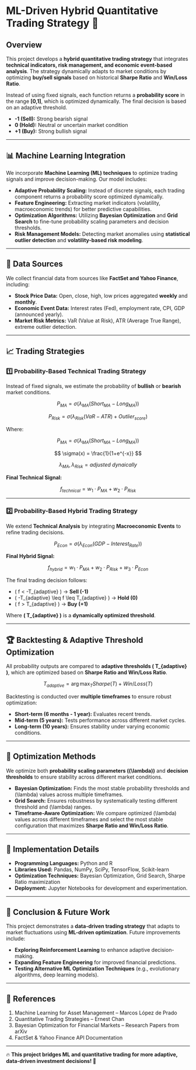 # ML-Driven Hybrid Quantitative Trading Strategy 🚀

## Overview
This project develops a **hybrid quantitative trading strategy** that integrates **technical indicators, risk management, and economic event-based analysis**. The strategy dynamically adapts to market conditions by optimizing **buy/sell signals** based on historical **Sharpe Ratio** and **Win/Loss Ratio**. 

Instead of using fixed signals, each function returns a **probability score** in the range **[0,1]**, which is optimized dynamically. The final decision is based on an adaptive threshold.

- **-1 (Sell):** Strong bearish signal  
- **0 (Hold):** Neutral or uncertain market condition  
- **+1 (Buy):** Strong bullish signal  

---

## 📊 Machine Learning Integration
We incorporate **Machine Learning (ML) techniques** to optimize trading signals and improve decision-making. Our model includes:

- **Adaptive Probability Scaling:** Instead of discrete signals, each trading component returns a probability score optimized dynamically.
- **Feature Engineering:** Extracting market indicators (volatility, macroeconomic trends) for better predictive capabilities.
- **Optimization Algorithms:** Utilizing **Bayesian Optimization** and **Grid Search** to fine-tune probability scaling parameters and decision thresholds.
- **Risk Management Models:** Detecting market anomalies using **statistical outlier detection** and **volatility-based risk modeling**.

---

## 📌 Data Sources
We collect financial data from sources like **FactSet and Yahoo Finance**, including:

- **Stock Price Data:** Open, close, high, low prices aggregated **weekly** and **monthly**.
- **Economic Event Data:** Interest rates (Fed), employment rate, CPI, GDP (announced yearly).
- **Market Risk Metrics:** VaR (Value at Risk), ATR (Average True Range), extreme outlier detection.

---

## 📈 Trading Strategies
### **1️⃣ Probability-Based Technical Trading Strategy**
Instead of fixed signals, we estimate the probability of **bullish** or **bearish** market conditions.

$$ P_{MA} = \sigma(\lambda_{MA} (Short_{MA} - Long_{MA})) $$

$$ P_{Risk} = \sigma(\lambda_{Risk} (VaR - ATR) + Outlier_{score}) $$

Where:


$$ P_{MA} = \sigma(\lambda_{MA} (Short_{MA} - Long_{MA})) $$

$$ \sigma(x) = \frac{1}{1+e^{-x}} $$ 

$$  \lambda_{MA}, \lambda_{Risk} =  adjusted \ dynaically $$ 

**Final Technical Signal:**

$$ f_{technical} = w_1 \cdot P_{MA} + w_2 \cdot P_{Risk} $$

---

### **2️⃣ Probability-Based Hybrid Trading Strategy**
We extend **Technical Analysis** by integrating **Macroeconomic Events** to refine trading decisions.

$$ P_{Econ} = \sigma(\lambda_{Econ} (GDP - Interest_{Rate})) $$

**Final Hybrid Signal:**

$$ f_{hybrid} = w_1 \cdot P_{MA} + w_2 \cdot P_{Risk} + w_3 \cdot P_{Econ} $$

The final trading decision follows:

- \( f < -T_{adaptive} \) → **Sell (-1)**
- \( -T_{adaptive} \leq f \leq T_{adaptive} \) → **Hold (0)**
- \( f > T_{adaptive} \) → **Buy (+1)**

Where **\( T_{adaptive} \)** is a **dynamically optimized threshold**.

---

## 🏆 Backtesting & Adaptive Threshold Optimization
All probability outputs are compared to **adaptive thresholds \( T_{adaptive} \)**, which are optimized based on **Sharpe Ratio and Win/Loss Ratio**.

$$ T_{adaptive} = \arg\max_T Sharpe(T) + Win/Loss(T) $$

Backtesting is conducted over **multiple timeframes** to ensure robust optimization:

- **Short-term (6 months - 1 year):** Evaluates recent trends.
- **Mid-term (5 years):** Tests performance across different market cycles.
- **Long-term (10 years):** Ensures stability under varying economic conditions.

---

## 🔧 Optimization Methods
We optimize both **probability scaling parameters (\(\lambda\))** and **decision thresholds** to ensure stability across different market conditions.

- **Bayesian Optimization:** Finds the most stable probability thresholds and \(\lambda\) values across multiple timeframes.
- **Grid Search:** Ensures robustness by systematically testing different threshold and \(\lambda\) ranges.
- **Timeframe-Aware Optimization:** We compare optimized \(\lambda\) values across different timeframes and select the most stable configuration that maximizes **Sharpe Ratio and Win/Loss Ratio**.

---

## 🚀 Implementation Details
- **Programming Languages:** Python and R
- **Libraries Used:** Pandas, NumPy, SciPy, TensorFlow, Scikit-learn
- **Optimization Techniques:** Bayesian Optimization, Grid Search, Sharpe Ratio maximization
- **Deployment:** Jupyter Notebooks for development and experimentation.

---

## 📌 Conclusion & Future Work
This project demonstrates a **data-driven trading strategy** that adapts to market fluctuations using **ML-driven optimization**. Future improvements include:

- **Exploring Reinforcement Learning** to enhance adaptive decision-making.
- **Expanding Feature Engineering** for improved financial predictions.
- **Testing Alternative ML Optimization Techniques** (e.g., evolutionary algorithms, deep learning models).

---

## 📌 References
1. Machine Learning for Asset Management – Marcos López de Prado
2. Quantitative Trading Strategies – Ernest Chan
3. Bayesian Optimization for Financial Markets – Research Papers from arXiv
4. FactSet & Yahoo Finance API Documentation

---

🔥 **This project bridges ML and quantitative trading for more adaptive, data-driven investment decisions! 🚀**  
